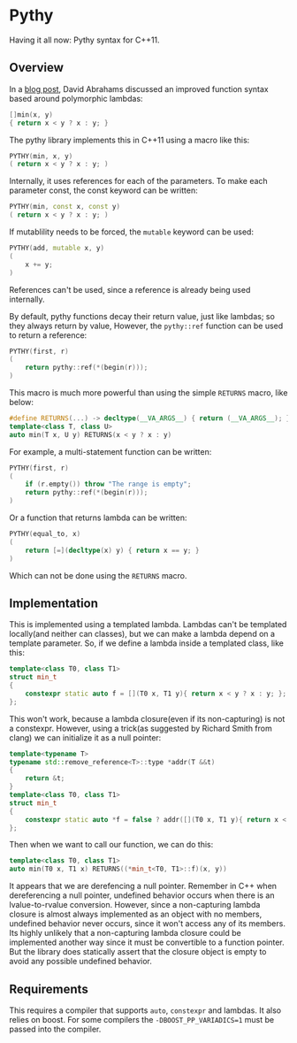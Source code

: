 Pythy
=====

Having it all now: Pythy syntax for C++11. 

Overview
--------

In a [blog post](http://cpp-next.com/archive/2011/11/having-it-all-pythy-syntax/), David Abrahams discussed an improved function syntax based around polymorphic lambdas:
```c++
[]min(x, y)
{ return x < y ? x : y; }
```
The pythy library implements this in C++11 using a macro like this:
```c++
PYTHY(min, x, y)
( return x < y ? x : y; )
```
Internally, it uses references for each of the parameters. To make each parameter const, the const keyword can be written:
```c++
PYTHY(min, const x, const y)
( return x < y ? x : y; )
```
If mutablility needs to be forced, the `mutable` keyword can be used:
```c++
PYTHY(add, mutable x, y)
(
    x += y;
)
```
References can't be used, since a reference is already being used internally. 

By default, pythy functions decay their return value, just like lambdas; so they always return by value, However, the `pythy::ref` function can be used to return a reference:
```c++
PYTHY(first, r)
(
    return pythy::ref(*(begin(r)));
)
```

This macro is much more powerful than using the simple `RETURNS` macro, like below: 
```c++
#define RETURNS(...) -> decltype(__VA_ARGS__) { return (__VA_ARGS__); }
template<class T, class U>
auto min(T x, U y) RETURNS(x < y ? x : y)
```
For example, a multi-statement function can be written:
```c++
PYTHY(first, r)
(
    if (r.empty()) throw "The range is empty";
    return pythy::ref(*(begin(r)));
)
```
Or a function that returns lambda can be written:
```c++
PYTHY(equal_to, x)
(
    return [=](decltype(x) y) { return x == y; }
)
```
Which can not be done using the `RETURNS` macro.

Implementation
--------------

This is implemented using a templated lambda. Lambdas can't be templated locally(and neither can classes), but we can make a lambda depend on a template parameter. So, if we define a lambda inside a templated class, like this:
```c++
template<class T0, class T1>
struct min_t
{
    constexpr static auto f = [](T0 x, T1 y){ return x < y ? x : y; }; 
};
```
This won't work, because a lambda closure(even if its non-capturing) is not a constexpr. However, using a trick(as suggested by Richard Smith from clang) we can initialize it as a null pointer:
```c++
template<typename T> 
typename std::remove_reference<T>::type *addr(T &&t) 
{ 
    return &t; 
}
template<class T0, class T1>
struct min_t
{
    constexpr static auto *f = false ? addr([](T0 x, T1 y){ return x < y ? x : y; }) : nullptr; 
};
```
Then when we want to call our function, we can do this:
```c++
template<class T0, class T1>
auto min(T0 x, T1 x) RETURNS((*min_t<T0, T1>::f)(x, y))
```
It appears that we are derefencing a null pointer. Remember in C++ when dereferencing a null pointer, undefined behavior occurs when there is an lvalue-to-rvalue conversion. However, since a non-capturing lambda closure is almost always implemented as an object with no members, undefined behavior never occurs, since it won't access any of its members. Its highly unlikely that a non-capturing lambda closure could be implemented another way since it must be convertible to a function pointer. But the library does statically assert that the closure object is empty to avoid any possible undefined behavior.

Requirements
------------

This requires a compiler that supports `auto`, `constexpr` and lambdas. It also relies on boost. For some compilers the `-DBOOST_PP_VARIADICS=1` must be passed into the compiler. 